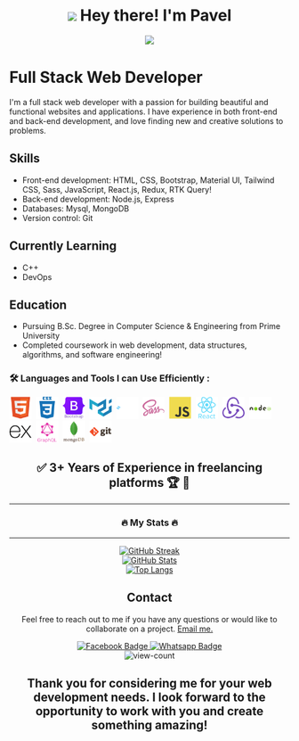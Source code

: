 <div align="center" width="100%">
  
  <h1>
    <img src="https://media.giphy.com/media/hvRJCLFzcasrR4ia7z/giphy.gif" width="50px"/>
    Hey there! I'm Pavel
  </h1>
  
  <img src="https://media.giphy.com/media/DCBuTtOtzhrGK5sdNv/giphy.gif"/><br/>
  
</div>
  
# Full Stack Web Developer
I'm a full stack web developer with a passion for building beautiful and functional websites and applications. I have experience in both front-end and back-end development, and love finding new and creative solutions to problems.
  
## Skills
- Front-end development: HTML, CSS, Bootstrap, Material UI, Tailwind CSS, Sass, JavaScript, React.js, Redux, RTK Query!
- Back-end development: Node.js, Express
- Databases: Mysql, MongoDB
- Version control: Git

## Currently Learning
- C++
- DevOps

## Education
- Pursuing B.Sc. Degree in Computer Science & Engineering from Prime University
- Completed coursework in web development, data structures, algorithms, and software engineering!

### :hammer_and_wrench: Languages and Tools I can Use Efficiently :

<div>
  <img src="https://github.com/devicons/devicon/blob/master/icons/html5/html5-original.svg" title="HTML5" alt="HTML" width="40" height="40"/>&nbsp;
  <img src="https://github.com/devicons/devicon/blob/master/icons/css3/css3-plain-wordmark.svg"  title="CSS3" alt="CSS" width="40" height="40"/>&nbsp;
  <img src="https://github.com/devicons/devicon/blob/master/icons/bootstrap/bootstrap-original-wordmark.svg" title="Bootstrap5" **alt="Bootstrap" width="40" height="40"/>&nbsp;
  <img src="https://github.com/devicons/devicon/blob/master/icons/materialui/materialui-original.svg" title="MaterialUI" **alt="MaterialUI" width="40" height="40"/>&nbsp;
  <img src="https://github.com/devicons/devicon/blob/master/icons/tailwindcss/tailwindcss-original-wordmark.svg" title="Tailwind CSS" **alt="TailwindCSS" width="40" height="40"/>&nbsp;
  <img src="https://github.com/devicons/devicon/blob/master/icons/sass/sass-original.svg" title="Sass" **alt="Sass" width="40" height="40"/>&nbsp;
  <img src="https://github.com/devicons/devicon/blob/master/icons/javascript/javascript-original.svg" title="JavaScript" alt="JavaScript" width="40" height="40"/>&nbsp;
  <img src="https://github.com/devicons/devicon/blob/master/icons/react/react-original-wordmark.svg" title="React" alt="React" width="40" height="40"/>&nbsp;
  <img src="https://github.com/devicons/devicon/blob/master/icons/redux/redux-original.svg" title="Redux" alt="Redux" width="40" height="40"/>&nbsp;
  <img src="https://github.com/devicons/devicon/blob/master/icons/nodejs/nodejs-original-wordmark.svg" title="NodeJS" alt="NodeJS" width="40" height="40"/>&nbsp;
  <img src="https://github.com/devicons/devicon/blob/master/icons/express/express-original.svg" title="Express" alt="Express" width="40" height="40"/>&nbsp;
  <img src="https://github.com/devicons/devicon/blob/master/icons/graphql/graphql-plain-wordmark.svg" title="GraphQL"  alt="GraphQL" width="40" height="40"/>&nbsp;
  <img src="https://github.com/devicons/devicon/blob/master/icons/mongodb/mongodb-original-wordmark.svg" title="MongoDB"  alt="MongoDB" width="40" height="40"/>&nbsp;
  <img src="https://github.com/devicons/devicon/blob/master/icons/git/git-original-wordmark.svg" title="Git" **alt="Git" width="40" height="40"/>
</div>

<div align="center" width="100%">

## :white_check_mark: 3+ Years of Experience in freelancing platforms :trophy: :1st_place_medal:
---
### :fire: My Stats :fire:
---
  [![GitHub Streak](http://github-readme-streak-stats.herokuapp.com?user=mh-pavel&theme=dark&background=000000)](https://git.io/streak-stats)
  <br/>
  [![GitHub Stats](https://github-readme-stats.vercel.app/api/?username=mh-pavel&layout=compact&theme=vision-friendly-dark)](https://github.com/anuraghazra/github-readme-stats)
  <br/>
  [![Top Langs](https://github-readme-stats.vercel.app/api/top-langs/?username=mh-pavel&layout=compact&theme=vision-friendly-dark)](https://github.com/anuraghazra/github-readme-stats)
  
  ## Contact
  Feel free to reach out to me if you have any questions or would like to collaborate on a project.
  [Email me.](mailto:mhpavel786@gmail.com)
    
  <a href="https://www.facebook.com/mahamudulhasan.sahir" target="_blank">
    <img src="https://img.shields.io/badge/Facebook-blue?style=for-the-badge&logo=facebook&logoColor=white" alt="Facebook Badge"/>
  </a>
  <a href="https://wa.me/1643573332" target="_blank">
    <img src="https://img.shields.io/badge/Whatsapp-brightgreen?style=for-the-badge&logo=whatsapp&logoColor=white" alt="Whatsapp Badge"/>
  </a>
<!--   <a href="https://www.linkedin.com/in/mh-pavel" target="_blank">
    <img src="https://img.shields.io/badge/LinkedIn-blue?style=for-the-badge&logo=linkedin&logoColor=white" alt="LinkedIn Badge"/>
  </a> -->
  <br/>
  <img src="https://komarev.com/ghpvc/?username=mh-pavel&style=flat-square&color=blue" alt="view-count" />
  
## Thank you for considering me for your web development needs. I look forward to the opportunity to work with you and create something amazing!
  
</div>
